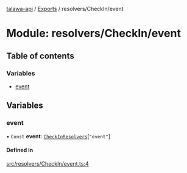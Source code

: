 [talawa-api](../README.md) / [Exports](../modules.md) / resolvers/CheckIn/event

# Module: resolvers/CheckIn/event

## Table of contents

### Variables

- [event](resolvers_CheckIn_event.md#event)

## Variables

### event

• `Const` **event**: [`CheckInResolvers`](types_generatedGraphQLTypes.md#checkinresolvers)[``"event"``]

#### Defined in

[src/resolvers/CheckIn/event.ts:4](https://github.com/PalisadoesFoundation/talawa-api/blob/66970ab/src/resolvers/CheckIn/event.ts#L4)
